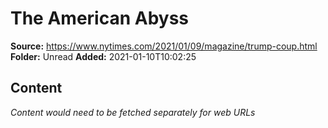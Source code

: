 # The American Abyss

**Source:** https://www.nytimes.com/2021/01/09/magazine/trump-coup.html
**Folder:** Unread
**Added:** 2021-01-10T10:02:25




## Content
*Content would need to be fetched separately for web URLs*
